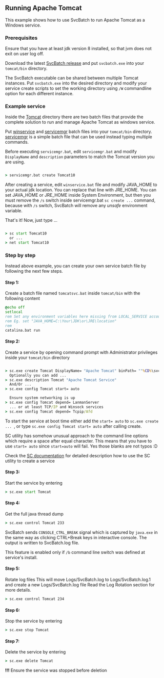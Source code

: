 ## Running Apache Tomcat

This example shows how to use SvcBatch to run Apache Tomcat
as a Windows service.


### Prerequisites

Ensure that you have at least jdk version 8 installed, so that
jvm does not exit on user log off.

Download the latest [SvcBatch release](https://github.com/mturk/svcbatch/releases)
and put `svcbatch.exe` into your `tomcat/bin` directory.

The SvcBatch executable can be shared between multiple Tomcat instances.
Put `svcbatch.exe` into the desired directory and modify
your service create scripts to set the working directory  using `/W`
commandline option for each different instance.


### Example service

Inside the [Tomcat](tomcat/) directory there are two batch files that
provide the complete solution to run and manage Apache Tomcat as
windows service.


Put [winservice](tomcat/winservice.bat) and [servicemgr](tomcat/servicemgr.bat)
batch files into your `tomcat/bin` directory.
[servicemgr](tomcat/servicemgr.bat) is a simple batch file
that can be used instead typing multiple commands.

Before executing `servicemgr.bat`, edit `servicemgr.bat` and modify
`DisplayName` and `description` parameters to match the Tomcat
version you are using.

```cmd

> servicemgr.bat create Tomcat10

```

After creating a service, edit `winservice.bat` file and modify
JAVA_HOME to your actual jdk location. You can replace that line
with JRE_HOME. You can set JAVA_HOME or JRE_HOME inside
System Environment, but then you must remove the `/s` switch inside
servicemgr.bat `sc create ...` command, because with `/s` switch, SvcBatch
will remove any *unsafe* environment variable.

That's it! Now, just type ...
```cmd

> sc start Tomcat10
  or ...
> net start Tomcat10

```

### Step by step

Instead above example, you can create your own
service batch file by following the next few steps.

#### Step 1:
Create a batch file named `tomcatsvc.bat` inside `tomcat/bin`
with the following content

```cmd
@echo off
setlocal
rem Set any environment variables here missing from LOCAL_SERVICE account
rem Eg. set "JAVA_HOME=C:\Your\JDK\or\JRE\location"
rem
catalina.bat run

```

#### Step 2:
Create a service by opening command prompt with Administrator
privileges inside your `tomcat/bin` directory

```cmd

> sc.exe create Tomcat DisplayName= "Apache Tomcat" binPath= ""%CD%\svcbatch.exe" /b tomcatsvc.bat"
  Optionally you can add ...
> sc.exe description Tomcat "Apache Tomcat Service"
  And/Or ...
> sc.exe config Tomcat start= auto

  Ensure system networking is up
> sc.exe config Tomcat depend= LanmanServer
  ... or at least TCP/IP and Winsock services
> sc.exe config Tomcat depend= Tcpip/Afd

```

To start the service at boot time either add the `start= auto` to `sc.exe create ... `,
or type `sc.exe config Tomcat start= auto` after calling create.

SC utility has somehow unusual approach to the command line options
which require a space after equal character. This means that you have
to use `start= auto` since `start=auto` will fail. Yes those
blanks are not typos :D

Check the [SC documentation](https://docs.microsoft.com/en-us/windows-server/administration/windows-commands/sc-create)
for detailed description how to use the SC utility to create a service

#### Step 3:
Start the service by entering

```cmd
> sc.exe start Tomcat

```

#### Step 4:
Get the full java thread dump

```cmd
> sc.exe control Tomcat 233

```
SvcBatch sends `CONSOLE_CTRL_BREAK` signal which is captured
by `java.exe` in the same way as clicking CTRL+Break keys in interactive console.
The output is written to SvcBatch.log file.

This feature is enabled only if `/b` command line switch was
defined at service's install.

#### Step 5:
Rotate log files
This will move Logs/SvcBatch.log to Logs/SvcBatch.log.1
and create a new Logs/SvcBatch.log file
Read the Log Rotation section for more details.

```cmd
> sc.exe control Tomcat 234

```

#### Step 6:
Stop the service by entering

```cmd
> sc.exe stop Tomcat

```

#### Step 7:
Delete the service by entering

```cmd
> sc.exe delete Tomcat

```

**!!!** Ensure the service was stopped before deletion
